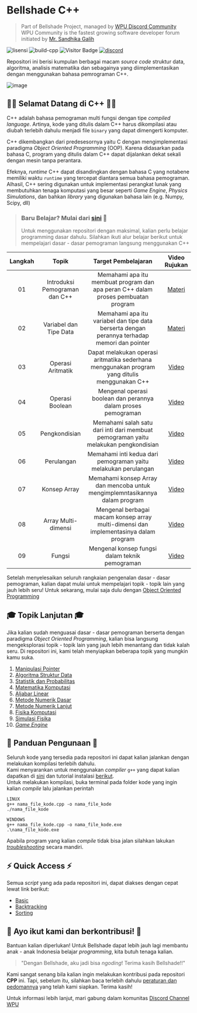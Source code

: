 # Bellshade C++
> Part of Bellshade Project, managed by [WPU Discord Community](http://discord.gg/wpu) <br>
> WPU Community is the fastest growing software developer forum initiated by [Mr. Sandhika Galih](https://www.youtube.com/c/WebProgrammingUNPAS)

![lisensi](https://img.shields.io/github/license/bellshade/CPP?style=for-the-badge)
![build-cpp](https://img.shields.io/github/workflow/status/bellshade/CppAlgorithm/Cpp%20Testing?style=for-the-badge)
![Visitor Badge](https://visitor-badges.glitch.me?username=bellshade&repo=cpp&label=VISITOR&style=for-the-badge&color=%2338FF26&contentType=svg)
[![discord](https://img.shields.io/discord/722002048643497994?label=discord&style=for-the-badge)](http://discord.gg/S4rrXQ)


Repositori ini berisi kumpulan berbagai macam *source code* struktur data, algoritma, analisis matematika dan sebagainya yang diimplementasikan dengan menggunakan bahasa pemrograman C++.

![image](https://user-images.githubusercontent.com/68750286/140185089-b47098bf-695c-4a4a-b579-06169ce45d16.png)


## 🎉🎉 Selamat Datang di C++ 🎉🎉
C++ adalah bahasa pemograman multi fungsi dengan tipe *compiled language*. Artinya, kode yang ditulis dalam C++ harus dikompilasi atau diubah terlebih dahulu menjadi file `binary` yang dapat dimengerti komputer. 

C++ dikembangkan dari predesesornya yaitu C dengan mengimplementasi paradigma *Object Oriented Programming* (OOP). Karena didasarkan pada bahasa C, program yang ditulis dalam C++ dapat dijalankan dekat sekali dengan mesin tanpa perantara. 

Efeknya, *runtime* C++ dapat disandingkan dengan bahasa C yang notabene memiliki waktu `runtime` yang tercepat diantara semua bahasa pemograman. Alhasil, C++ sering digunakan untuk implementasi perangkat lunak yang membutuhkan tenaga komputasi yang besar seperti *Game Engine*, *Physics Simulations*, dan bahkan *library* yang digunakan bahasa lain (e.g. Numpy, Scipy, dll)

> ### Baru Belajar? Mulai dari [sini]() 🌟
> Untuk menggunakan repositori dengan maksimal, kalian perlu belajar programming dasar dahulu. Silahkan ikuti alur belajar berikut untuk mempelajari dasar - dasar pemograman langsung menggunakan C++ 

| Langkah | Topik | Target Pembelajaran | Video Rujukan |
| :-----------: | :----------------------------------------: |:-----------------------------------------------------------------------------------------------------------------------------------------------------------------------: | :---------------------------------------------------------------------: |
| 01 | Introduksi Pemograman dan C++ | Memahami apa itu membuat program dan apa peran C++ dalam proses pembuatan program | [Materi](basic/01_introduction) |
| 02 | Variabel dan Tipe Data | Memahami apa itu variabel dan tipe data berserta dengan perannya terhadap memori dan pointer | [Materi](02_variabel_datatype) |
| 03 | Operasi Aritmatik | Dapat melakukan operasi aritmatika sederhana menggunakan program yang ditulis menggunakan C++ | [Video]() |
| 04 | Operasi Boolean | Mengenal operasi boolean dan perannya dalam proses pemograman | [Video]() |
| 05 | Pengkondisian | Memahami salah satu dari inti dari membuat pemograman yaitu melakukan pengkondisian | [Video]() |
| 06 | Perulangan | Memahami inti kedua dari pemograman yaitu melakukan perulangan | [Video]() |
| 07 | Konsep Array | Memahami konsep Array dan mencoba untuk mengimplemntasikannya dalam program | [Video]() |
| 08 | Array Multi-dimensi | Mengenal berbagai macam konsep array multi-dimensi dan implementasinya dalam program | [Video]() |
| 09 | Fungsi | Mengenal konsep fungsi dalam teknik pemograman | [Video]() |

Setelah menyelesaikan seluruh rangkaian pengenalan dasar - dasar pemograman, kalian dapat mulai untuk mempelajari topik - topik lain yang jauh lebih seru!
Untuk sekarang, mulai saja dulu dengan [Object Oriented Programming]()

## 🎓 Topik Lanjutan 🎓
Jika kalian sudah menguasai dasar - dasar pemograman berserta dengan paradigma *Object Oriented Programming*, kalian bisa langsung mengeksplorasi topik - topik lain yang jauh lebih menantang dan tidak kalah seru. Di repositori ini, kami telah menyiapkan beberapa topik yang mungkin kamu suka.
01. [Manipulasi Pointer]()
02. [Algoritma Struktur Data]()
03. [Statistik dan Probabilitas]()
04. [Matematika Komputasi]()
05. [Aljabar Linear]()
06. [Metode Numerik Dasar]()
07. [Metode Numerik Lanjut]()
08. [Fisika Komputasi]()
09. [Simulasi Fisika]()
10. [*Game Engine*]()

## 📃 Panduan Pengunaan 📃
Seluruh kode yang tersedia pada repositori ini dapat kalian jalankan dengan melakukan kompilasi terlebih dahulu. <br>
Kami menyarankan untuk menggunakan *compiler* `g++` yang dapat kalian dapatkan di [sini]() dan tutorial instalasi [berikut](). <br>
Untuk melakukan kompilasi, buka terminal pada folder kode yang ingin kalian *compile* lalu jalankan perintah
```
LINUX
g++ nama_file_kode.cpp -o nama_file_kode
./nama_file_kode
```
```
WINDOWS
g++ nama_file_kode.cpp -o nama_file_kode.exe
.\nama_file_kode.exe
```
Apabila program yang kalian *compile* tidak bisa jalan silahkan lakukan [*troubleshooting*]() secara mandiri.<br>


## ⚡ Quick Access ⚡
Semua *script* yang ada pada repositori ini, dapat diakses dengan cepat lewat link berikut:
- [Basic](basic/)
- [Backtracking](backtracking/)
- [Sorting](sorting)

## 🤩 Ayo ikut kami dan berkontribusi! 🤩 
Bantuan kalian diperlukan! Untuk Bellshade dapat lebih jauh lagi membantu anak - anak Indonesia belajar *programming*, kita butuh tenaga kalian.
> "Dengan Bellshade, aku jadi bisa *ngoding*! Terima kasih Bellshade!!"

Kami sangat senang bila kalian ingin melakukan kontribusi pada repositori **CPP** ini. Tapi, sebelum itu, silahkan baca terlebih dahulu [peraturan dan pedomannya](CONTRIBUTING.md) yang telah kami siapkan. Terima kasih! 

Untuk informasi lebih lanjut, mari gabung dalam komunitas [Discord Channel WPU](http://discord.gg/S4rrXQU)
